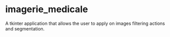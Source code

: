 ﻿# imagerie_medicale
A tkinter application that allows the user to apply on images filtering actions and segmentation.

